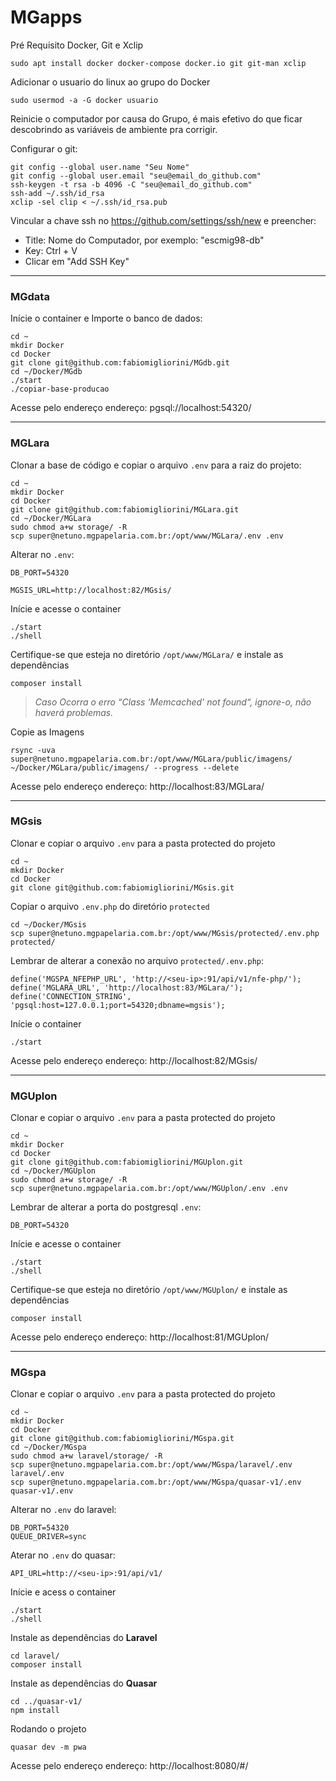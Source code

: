 
# MGapps

Pré Requisito Docker, Git e Xclip
```
sudo apt install docker docker-compose docker.io git git-man xclip
```

Adicionar o usuario do linux ao grupo do Docker
```
sudo usermod -a -G docker usuario
```

Reinicie o computador por causa do Grupo, é mais efetivo do que ficar descobrindo
as variáveis de ambiente pra corrigir.

Configurar o git:
```
git config --global user.name "Seu Nome"
git config --global user.email "seu@email_do_github.com"
ssh-keygen -t rsa -b 4096 -C "seu@email_do_github.com"
ssh-add ~/.ssh/id_rsa
xclip -sel clip < ~/.ssh/id_rsa.pub
```
Vincular a chave ssh no https://github.com/settings/ssh/new e preencher:
* Title: Nome do Computador, por exemplo: "escmig98-db"
* Key: Ctrl + V
* Clicar em "Add SSH Key"

---

### MGdata

Inície o container e Importe o banco de dados:
```
cd ~
mkdir Docker
cd Docker
git clone git@github.com:fabiomigliorini/MGdb.git
cd ~/Docker/MGdb
./start
./copiar-base-producao
```

Acesse pelo endereço endereço: pgsql://localhost:54320/

---

### MGLara
Clonar a base de código e copiar o arquivo `.env` para a raiz do projeto:
```
cd ~
mkdir Docker
cd Docker
git clone git@github.com:fabiomigliorini/MGLara.git
cd ~/Docker/MGLara
sudo chmod a+w storage/ -R
scp super@netuno.mgpapelaria.com.br:/opt/www/MGLara/.env .env
```
Alterar no `.env`:
```
DB_PORT=54320

MGSIS_URL=http://localhost:82/MGsis/
```
Inície e acesse o container
```
./start
./shell
```
Certifique-se que esteja no diretório `/opt/www/MGLara/` e instale as dependências
```
composer install
```
> _Caso Ocorra o erro “Class 'Memcached' not found“, ignore-o, não haverá problemas._

Copie as Imagens

```
rsync -uva super@netuno.mgpapelaria.com.br:/opt/www/MGLara/public/imagens/ ~/Docker/MGLara/public/imagens/ --progress --delete
```

Acesse pelo endereço endereço: http://localhost:83/MGLara/


---

### MGsis

Clonar e copiar o arquivo `.env` para a pasta protected do projeto
```
cd ~
mkdir Docker
cd Docker
git clone git@github.com:fabiomigliorini/MGsis.git
```

Copiar o arquivo `.env.php` do diretório `protected`
```
cd ~/Docker/MGsis
scp super@netuno.mgpapelaria.com.br:/opt/www/MGsis/protected/.env.php protected/
```

Lembrar de alterar a conexão no arquivo `protected/.env.php`:
```
define('MGSPA_NFEPHP_URL', 'http://<seu-ip>:91/api/v1/nfe-php/');
define('MGLARA_URL', 'http://localhost:83/MGLara/');
define('CONNECTION_STRING', 'pgsql:host=127.0.0.1;port=54320;dbname=mgsis');
```

Inície o container
```
./start
```

Acesse pelo endereço endereço: http://localhost:82/MGsis/

---

### MGUplon

Clonar e copiar o arquivo `.env` para a pasta protected do projeto
```
cd ~
mkdir Docker
cd Docker
git clone git@github.com:fabiomigliorini/MGUplon.git
cd ~/Docker/MGUplon
sudo chmod a+w storage/ -R
scp super@netuno.mgpapelaria.com.br:/opt/www/MGUplon/.env .env
```
Lembrar de alterar a porta do postgresql `.env`:
```
DB_PORT=54320
```
Inície e acesse o container
```
./start
./shell
```
Certifique-se que esteja no diretório `/opt/www/MGUplon/` e instale as dependências
```
composer install
```

Acesse pelo endereço endereço: http://localhost:81/MGUplon/

---

### MGspa

Clonar e copiar o arquivo `.env` para a pasta protected do projeto
```
cd ~
mkdir Docker
cd Docker
git clone git@github.com:fabiomigliorini/MGspa.git
cd ~/Docker/MGspa
sudo chmod a+w laravel/storage/ -R
scp super@netuno.mgpapelaria.com.br:/opt/www/MGspa/laravel/.env laravel/.env
scp super@netuno.mgpapelaria.com.br:/opt/www/MGspa/quasar-v1/.env quasar-v1/.env
```
Alterar no `.env` do laravel:
```
DB_PORT=54320
QUEUE_DRIVER=sync
```
Aterar no `.env` do quasar:
```
API_URL=http://<seu-ip>:91/api/v1/
```
Inície e acess o container
```
./start
./shell
```
Instale as dependências do **Laravel**
```
cd laravel/
composer install
```
Instale as dependências do **Quasar**
```
cd ../quasar-v1/
npm install
```

Rodando o projeto
```
quasar dev -m pwa
```
Acesse pelo endereço endereço: http://localhost:8080/#/
